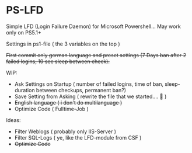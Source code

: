 # PS-LFD

Simple LFD (Login Failure Daemon) for Microsoft Powershell... May work only on PS5.1+

Settings in ps1-file ( the 3 variables on the top )

~~First commit only german language and preset settings (7 Days ban after 2 failed logins, 10 sec sleep between check).~~

WIP:
- Ask Settings on Startup ( number of failed logins, time of ban, sleep-duration between checkups, permanent ban?)
- Save Setting from Asking ( rewrite the file that we started.... :thinking: )
- ~~English language ( i don't do multilanguage )~~
- Optimize Code ( Fulltime-Job )

Ideas: 
- Filter Weblogs ( probably only IIS-Server )
- Filter SQL-Logs ( ye, like the LFD-module from CSF )
- ~~Optimize Code~~
